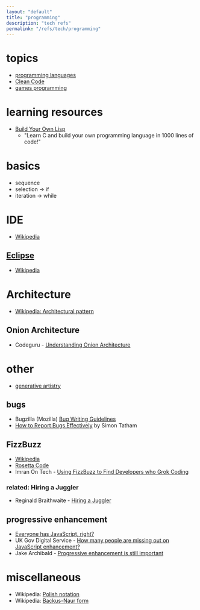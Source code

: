 ```yaml
---
layout: "default"
title: "programming"
description: "tech refs"
permalink: "/refs/tech/programming"
---
```


# topics

- [programming languages](prog-langs.md)
- [Clean Code](clean-code.md)
- [games programming](games.md)

# learning resources

- [Build Your Own Lisp](https://www.buildyourownlisp.com/)
    - "Learn C and build your own programming language in 1000 lines of code!"

# basics

- sequence
- selection → if
- iteration → while

# IDE

- [Wikipedia](https://en.wikipedia.org/wiki/Integrated_development_environment)

## [Eclipse](https://www.eclipse.org/)

- [Wikipedia](https://en.wikipedia.org/wiki/Eclipse_(software))

# Architecture

- [Wikipedia: Architectural pattern](https://en.wikipedia.org/wiki/Architectural_pattern)

## Onion Architecture

- Codeguru - [Understanding Onion Architecture](https://www.codeguru.com/csharp/understanding-onion-architecture/)

# other

- [generative artistry](https://generativeartistry.com/)

## bugs

- Bugzilla (Mozilla) [Bug Writing Guidelines](https://bugzilla.mozilla.org/page.cgi?id=bug-writing.html)
- [How to Report Bugs Effectively](https://www.chiark.greenend.org.uk/~sgtatham/bugs.html) by Simon Tatham

## FizzBuzz

- [Wikipedia](https://en.wikipedia.org/wiki/Fizz_buzz)
- [Rosetta Code](http://rosettacode.org/wiki/FizzBuzz)
- Imran On Tech - [Using FizzBuzz to Find Developers who Grok Coding](https://imranontech.com/2007/01/24/using-fizzbuzz-to-find-developers-who-grok-coding/)

### related: Hiring a Juggler

- Reginald Braithwaite - [Hiring a Juggler](http://weblog.raganwald.com/2006/07/hiring-juggler_02.html)

## progressive enhancement

- [Everyone has JavaScript, right?](https://kryogenix.org/code/browser/everyonehasjs.html)
- UK Gov Digital Service - [How many people are missing out on JavaScript enhancement?](https://gds.blog.gov.uk/2013/10/21/how-many-people-are-missing-out-on-javascript-enhancement/)
- Jake Archibald - [Progressive enhancement is still important](https://jakearchibald.com/2013/progressive-enhancement-still-important/)

# miscellaneous

- Wikipedia: [Polish notation](https://en.wikipedia.org/wiki/https://en.wikipedia.org/wiki/Polish_notation)
- Wikipedia: [Backus-Naur form](https://en.wikipedia.org/wiki/Backus-Naur_form)
